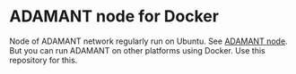 # ADAMANT node for Docker

Node of ADAMANT network regularly run on Ubuntu. See [ADAMANT node](https://github.com/Adamant-im/adamant). But you can run ADAMANT on other platforms using Docker. Use this repository for this.

